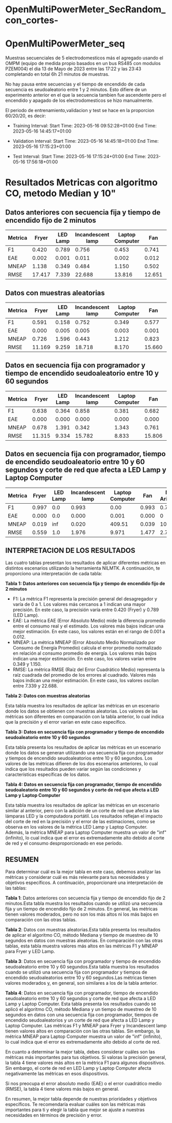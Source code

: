 # OpenMultiPowerMeter_SecRandom_con_cortes-
# OpenMultiPowerMeter_seq

Muestras secuenciales de 5 electrodomesticos más el agregado usando el OMPM  (equipo de medida propio  basados en un bus RS485 con modulos PZEM004) el dia 13 de Mayo de 2023
entre  las 17:22 y las 23:43 completando  en total 6h 21 minutos de muestras.

No hay pausa entre secuencias y el tiempo de encendido de cada secuencia es seudoaleatorio entre 1  y 2 minutos. Esto difiere de un experimento anterior en el que la secuencia tambien fue ascendente pero el encendido y apagado de los electrodomesticos se hizo manualmente.

El periodo de entrenamiento,validacion  y test  se hace en la proporcion 60/20/20, es decir: 

- Training Interval: Start Time: 2023-05-16 09:52:28+01:00 End Time: 2023-05-16 14:45:17+01:00

- Validation Interval: Start Time: 2023-05-16 14:45:18+01:00 End Time: 2023-05-16 17:15:23+01:00

- Test Interval: Start Time: 2023-05-16 17:15:24+01:00 End Time: 2023-05-16 17:56:18+01:00

# Resultados Metricas  con algoritmo CO, metodo Median  y 10"

## Datos anteriores con secuencia fija y tiempo de encendido fijo de 2 minutos

| Metrica          | Fryer   | LED Lamp | Incandescent lamp | Laptop Computer | Fan     | Media Aritmética |
|-----------------|---------|----------|------------------|----------------|---------|------------------|
| F1              | 0.420   | 0.789    | 0.756            | 0.453           | 0.741   | 0.632            |
| EAE            | 0.002   | 0.001    | 0.011            | 0.002           | 0.012   | 0.006            |
| MNEAP       | 1.138   | 0.349    | 0.484            | 1.150           | 0.502   | 0.725            |
| RMSE        | 17.417 | 7.339     | 22.688         | 13.816         | 12.651 | 14.382           |



## Datos con muestras aleatorias 

| Metrica          | Fryer   | LED Lamp | Incandescent lamp | Laptop Computer | Fan     | Media Aritmética |
|-----------------|---------|----------|------------------|----------------|---------|------------------|
| F1              | 0.591   | 0.158    | 0.752            | 0.349           | 0.577   | 0.485            |
| EAE            | 0.000 | 0.005   | 0.005             | 0.003          | 0.001  | 0.002             |
| MNEAP       | 0.726   | 1.596     | 0.443            | 1.212           | 0.823   | 0.960            |
| RMSE        | 11.169 | 9.259     | 18.718          | 8.170           | 15.660 | 12.995           |



## Datos  en secuencia fija con programador  y tiempo de encendido seudoaleatorio entre 10 y 60 segundos

| Metrica          | Fryer   | LED Lamp | Incandescent lamp | Laptop Computer | Fan     | Media Aritmética |
|-----------------|---------|----------|------------------|----------------|---------|------------------|
|F1|	0.638	|0.364|	0.858|	0.381|	0.682	|0.5846|
|EAE|	0.000|	0.000	|0.000|	0.000|	0.000|	0.0000|
|MNEAP|	0.678	|1.391|	0.342|	1.343|	0.761|	0.9030|
|RMSE	|11.315|	9.334	|15.782|	8.833|	15.806|	12.2146|

## Datos  en secuencia fija con programador, tiempo de encendido seudoaleatorio entre 10 y 60 segundos y corte de red que afecta a LED Lamp y Laptop Computer

| Metrica          | Fryer   | LED Lamp | Incandescent lamp | Laptop Computer | Fan     | Media Aritmética |
|-----------------|---------|----------|------------------|----------------|---------|------------------|
|F1|	0.997|	0.0|	0.993|	0.00|	0.993| 0.794|
|EAE|	0.000	|0.0|	0.000|	0.001|	0.000|0|
|MNEAP|	0.019|	inf|	0.020|	409.51|	0.039|102.1175|
|RMSE|	0.559	|1.0|	1.976|	9.971|	1.477|2.7965|




## INTERPRETACION DE LOS RESULTADOS

Las cuatro tablas presentan los resultados de aplicar diferentes métricas en distintos escenarios utilizando la herramienta NILMTK. A continuación, te proporciono una interpretación de cada tabla:

**Tabla 1: Datos anteriores con secuencia fija y tiempo de encendido fijo de 2 minutos**

- F1: La métrica F1 representa la precisión general del desagregador y varía de 0 a 1. Los valores más cercanos a 1 indican una mayor precisión. En este caso, la precisión varía entre 0.420 (Fryer) y 0.789 (LED Lamp).
- EAE: La métrica EAE (Error Absoluto Medio) mide la diferencia promedio entre el consumo real y el estimado. Los valores más bajos indican una mejor estimación. En este caso, los valores están en el rango de 0.001 a 0.012.
- MNEAP: La métrica MNEAP (Error Absoluto Medio Normalizado por Consumo de Energía Promedio) calcula el error promedio normalizado en relación al consumo promedio de energía. Los valores más bajos indican una mejor estimación. En este caso, los valores varían entre 0.349 y 1.150.
- RMSE: La métrica RMSE (Raíz del Error Cuadrático Medio) representa la raíz cuadrada del promedio de los errores al cuadrado. Valores más bajos indican una mejor estimación. En este caso, los valores oscilan entre 7.339 y 22.688.

**Tabla 2: Datos con muestras aleatorias**

Esta tabla muestra los resultados de aplicar las métricas en un escenario donde los datos se obtienen con muestras aleatorias.
Los valores de las métricas son diferentes en comparación con la tabla anterior, lo cual indica que la precisión y el error varían en este caso específico.

**Tabla 3: Datos en secuencia fija con programador y tiempo de encendido seudoaleatorio entre 10 y 60 segundos**

Esta tabla presenta los resultados de aplicar las métricas en un escenario donde los datos se generan utilizando una secuencia fija con programador y tiempos de encendido seudoaleatorios entre 10 y 60 segundos.
Los valores de las métricas difieren de los dos escenarios anteriores, lo cual indica que los resultados pueden variar según las condiciones y características específicas de los datos.

**Tabla 4: Datos en secuencia fija con programador, tiempo de encendido seudoaleatorio entre 10 y 60 segundos y corte de red que afecta a LED Lamp y Laptop Computer**

Esta tabla muestra los resultados de aplicar las métricas en un escenario similar al anterior, pero con la adición de un corte de red que afecta a las lámparas LED y la computadora portátil.
Los resultados reflejan el impacto del corte de red en la precisión y el error de las estimaciones, como se observa en los valores de la métrica LED Lamp y Laptop Computer.
Además, la métrica MNEAP para Laptop Computer muestra un valor de "inf" (infinito), lo cual indica que el error es extremadamente alto debido al corte de red y el consumo desproporcionado en ese período.



## RESUMEN

Para determinar cuál es la mejor tabla en este caso, debemos analizar las métricas y considerar cuál es más relevante para tus necesidades y objetivos específicos. A continuación, proporcionaré una interpretación de las tablas:

**Tabla 1**: Datos anteriores con secuencia fija y tiempo de encendido fijo de 2 minutos.Esta tabla muestra los resultados cuando se utilizó una secuencia fija y un tiempo de encendido fijo de 2 minutos. En general, las métricas tienen valores moderados, pero no son los más altos ni los más bajos en comparación con las otras tablas.

**Tabla 2**: Datos con muestras aleatorias.Esta tabla presenta los resultados de aplicar el algoritmo CO, método Mediana y tiempo de muestreo de 10 segundos en datos con muestras aleatorias. En comparación con las otras tablas, esta tabla muestra valores más altos en las métricas F1 y MNEAP para Fryer y LED Lamp.

**Tabla 3**: Datos en secuencia fija con programador y tiempo de encendido seudoaleatorio entre 10 y 60 segundos.Esta tabla muestra los resultados cuando se utilizó una secuencia fija con programador y tiempos de encendido seudoaleatorios entre 10 y 60 segundos.Las métricas tienen valores moderados y, en general, son similares a los de la tabla anterior.

**Tabla 4**: Datos en secuencia fija con programador, tiempo de encendido seudoaleatorio entre 10 y 60 segundos y corte de red que afecta a LED Lamp y Laptop Computer. Esta tabla presenta los resultados cuando se aplicó el algoritmo CO, método Mediana y un tiempo de muestreo de 10 segundos en datos con una secuencia fija con programador, tiempos de encendido seudoaleatorios y un corte de red que afecta a LED Lamp y Laptop Computer. Las métricas F1 y MNEAP para Fryer y Incandescent lamp tienen valores altos en comparación con las otras tablas. Sin embargo, la métrica MNEAP para Laptop Computer muestra un valor de "inf" (infinito), lo cual indica que el error es extremadamente alto debido al corte de red.

En cuanto a determinar la mejor tabla, debes considerar cuáles son las métricas más importantes para tus objetivos. Si valoras la precisión general, la tabla 4 tiene valores más altos en la métrica F1 para algunos dispositivos. Sin embargo, el corte de red en LED Lamp y Laptop Computer afecta negativamente las métricas en esos dispositivos.

Si nos preocupa el error absoluto medio (EAE) o el error cuadrático medio (RMSE), la tabla 4 tiene valores más bajos en general.

En resumen, la mejor tabla depende de nuestras prioridades y objetivos específicos. Te recomendaría evaluar cuáles son las métricas más importantes para ti y elegir la tabla que mejor se ajuste a nuestras necesidades en términos de precisión y error.
